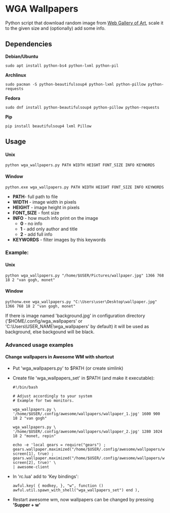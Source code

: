 # WGA Wallpapers

Python script that download random image from [Web Gallery of Art](https://www.wga.hu), scale it to the given size and (optionally) add some info.

## Dependencies

**Debian/Ubuntu**

    sudo apt install python-bs4 python-lxml python-pil

**Archlinux**

    sudo pacman -S python-beautifulsoup4 python-lxml python-pillow python-requests
    
**Fedora**

    sudo dnf install python-beautifulsoup4 python-pillow python-requests
    
**Pip**

    pip install beautifulsoup4 lxml Pillow

## Usage

#### Unix

    python wga_wallpapers.py PATH WIDTH HEIGHT FONT_SIZE INFO KEYWORDS
    
#### Window

    python.exe wga_wallpapers.py PATH WIDTH HEIGHT FONT_SIZE INFO KEYWORDS
    
 - **PATH**- full path to file
 - **WIDTH** - image width in pixels
 - **HEIGHT** - image height in pixels
 - **FONT_SIZE** - font size
 - **INFO** - how much info print on the image
   * **0** - no info
   * **1** - add only author and title
   * **2** - add full info
 - **KEYWORDS** - filter images by this keywords

### Example:

#### Unix

    python wga_wallpapers.py "/home/$USER/Pictures/wallpaper.jpg" 1366 768 18 2 "van gogh, monet"

#### Window

    pythonw.exe wga_wallpapers.py "C:\Users\user\Desktop\wallpaper.jpg" 1366 768 18 2 "van gogh, monet"
    
If there is image named 'background.jpg' in configuration directory ('$HOME/.config/wga_wallpapers' or 'C:\Users\USER_NAME\wga_wallpapers' by default) it will be used as background, else backgound will be black.

### Advanced usage examples

#### Change wallpapers in Awesome WM with shortcut

- Put 'wga_wallpapers.py' to $PATH (or create simlink)
- Create file 'wga_wallpapers_set' in $PATH (and make it executable):

      #!/bin/bash
        
      # Adjust accordingly to your system
      # Example for two monitors.
        
      wga_wallpapers.py \
      '/home/$USER/.config/awesome/wallpapers/wallpaper_1.jpg' 1600 900 18 2 "van gogh"

      wga_wallpapers.py \
      '/home/$USER/.config/awesome/wallpapers/wallpaper_2.jpg' 1280 1024 18 2 "monet, repin"

      echo -e 'local gears = require("gears") ; 
      gears.wallpaper.maximized("/home/$USER/.config/awesome/wallpapers/wallpaper_1.jpg", screen[1], true) ; 
      gears.wallpaper.maximized("/home/$USER/.config/awesome/wallpapers/wallpaper_2.jpg", screen[2], true)' \
      | awesome-client

    

- In 'rc.lua' add to 'Key bindings':

      awful.key( { modkey, }, "w", function () awful.util.spawn_with_shell("wga_wallpapers_set") end ),
        
- Restart awesome wm, now wallpapers can be changed by pressing **'Supper + w'**
